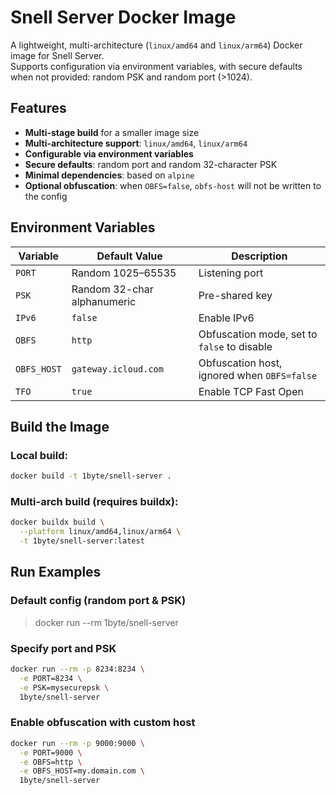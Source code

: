 # Snell Server Docker Image

A lightweight, multi-architecture (`linux/amd64` and `linux/arm64`) Docker image for Snell Server.  
Supports configuration via environment variables, with secure defaults when not provided: random PSK and random port (>1024).

## Features

-  **Multi-stage build** for a smaller image size
-  **Multi-architecture support**: `linux/amd64`, `linux/arm64`
-  **Configurable via environment variables**
-  **Secure defaults**: random port and random 32-character PSK
-  **Minimal dependencies**: based on `alpine`
-  **Optional obfuscation**: when `OBFS=false`, `obfs-host` will not be written to the config

## Environment Variables

| Variable    | Default Value               | Description                                 |
| ----------- | --------------------------- | ------------------------------------------- |
| `PORT`      | Random 1025–65535           | Listening port                              |
| `PSK`       | Random 32-char alphanumeric | Pre-shared key                              |
| `IPv6`      | `false`                     | Enable IPv6                                 |
| `OBFS`      | `http`                      | Obfuscation mode, set to `false` to disable |
| `OBFS_HOST` | `gateway.icloud.com`        | Obfuscation host, ignored when `OBFS=false` |
| `TFO`       | `true`                      | Enable TCP Fast Open                        |


## Build the Image

### Local build:

```bash
docker build -t 1byte/snell-server .
```



### Multi-arch build (requires buildx):

```bash
docker buildx build \
  --platform linux/amd64,linux/arm64 \
  -t 1byte/snell-server:latest 
```



## Run Examples
### Default config (random port & PSK)

> docker run --rm 1byte/snell-server

### Specify port and PSK

```bash
docker run --rm -p 8234:8234 \
  -e PORT=8234 \
  -e PSK=mysecurepsk \
  1byte/snell-server
```

### Enable obfuscation with custom host

```bash
docker run --rm -p 9000:9000 \
  -e PORT=9000 \
  -e OBFS=http \
  -e OBFS_HOST=my.domain.com \
  1byte/snell-server
```
